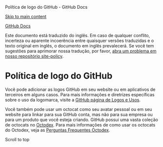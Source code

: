 Política de logo do GitHub - GitHub Docs

[Skip to main content](#main-content)

[](/pt)[GitHub Docs](/pt)

Este documento está traduzido do inglês. Em caso de qualquer conflito, incerteza ou aparente incoerência entre quaisquer versões traduzidas e o texto original em inglês, o documento em inglês prevalecerá. Se você tem sugestões para aprimorar nossa tradução, por favor, [abra um problema em nosso repositório site-policy](https://github.com/github/site-policy/issues).

Política de logo do GitHub
==========

Você pode adicionar as logos GitHub em seu website ou em aplicativos de terceiros em alguns casos. Para mais informações e diretrizes específicas sobre o uso da logomarca, visite a [GitHub página de Logos e Usos](https://github.com/logos).

Você também pode usar um octocat como seu avatar pessoal ou em seu website para linkar para sua GitHub conta, mas não para sua empresa ou para um produto que você esteja criando. GitHub possui uma vasta coleção de octocats no [Octodex](https://octodex.github.com/). Para mais informações de como usar os octocats do Octodex, veja as [Perguntas Frequentes Octodex](https://octodex.github.com/faq/).

Scroll to top
